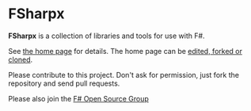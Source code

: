# FSharpx

**FSharpx** is a collection of libraries and tools for use with F#. 

See [the home page](https://fsharp.github.io/) for details. The home page can be [edited, forked or cloned](https://github.com/fsharp/fsharpx/tree/gh-pages).

Please contribute to this project. Don't ask for permission, just fork the repository and send pull requests.

Please also join the [F# Open Source Group](http://fsharp.github.com)

